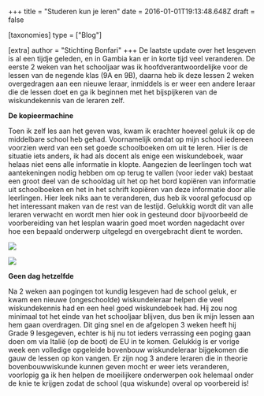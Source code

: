+++
title = "Studeren kun je leren"
date = 2016-01-01T19:13:48.648Z
draft = false

[taxonomies]
type = ["Blog"]

[extra]
author = "Stichting Bonfari"
+++
De laatste update over het lesgeven is al een tijdje geleden, en in Gambia kan er in korte tijd veel veranderen. De eerste 2 weken van het schooljaar was ik hoofdverantwoordelijke voor de lessen van de negende klas (9A en 9B), daarna heb ik deze lessen 2 weken overgedragen aan een nieuwe leraar, inmiddels is er weer een andere leraar die de lessen doet en ga ik beginnen met het bijspijkeren van de wiskundekennis van de leraren zelf.<!-- more -->

**De kopieermachine**

Toen ik zelf les aan het geven was, kwam ik erachter hoeveel geluk ik op de middelbare school heb gehad. Voornamelijk omdat op mijn school iedereen voorzien werd van een set goede schoolboeken om uit te leren. Hier is de situatie iets anders, ik had als docent als enige een wiskundeboek, waar helaas niet eens alle informatie in klopte. Aangezien de leerlingen toch wat aantekeningen nodig hebben om op terug te vallen (voor ieder vak) bestaat een groot deel van de schooldag uit het op het bord kopiëren van informatie uit schoolboeken en het in het schrift kopiëren van deze informatie door alle leerlingen. Hier leek niks aan te veranderen, dus heb ik vooral gefocusd op het interessant maken van de rest van de lestijd. Gelukkig wordt dit van alle leraren verwacht en wordt men hier ook in gesteund door bijvoorbeeld de voorbereiding van het lesplan waarin goed moet worden nagedacht over hoe een bepaald onderwerp uitgelegd en overgebracht dient te worden.

![](https://bonfari.nl/img/Blog/STBCS(2).png)

![](https://bonfari.nl/img/Blog/STBCS(4).png)

**Geen dag hetzelfde**

Na 2 weken aan pogingen tot kundig lesgeven had de school geluk, er kwam een nieuwe (ongeschoolde) wiskundeleraar helpen die veel wiskundekennis had en een heel goed wiskundeboek had. Hij zou nog minimaal tot het einde van het schooljaar blijven, dus ben ik mijn lessen aan hem gaan overdragen. Dit ging snel en de afgelopen 3 weken heeft hij Grade 9 lesgegeven, echter is hij nu tot ieders verrassing een poging gaan doen om via Italië (op de boot) de EU in te komen. Gelukkig is er vorige week een volledige opgeleide bovenbouw wiskundeleraar bijgekomen die gauw de lessen op kon vangen. Er zijn nog 3 andere leraren die in theorie bovenbouwwiskunde kunnen geven mocht er weer iets veranderen, voorlopig ga ik hen helpen de moeilijkere onderwerpen ook helemaal onder de knie te krijgen zodat de school (qua wiskunde) overal op voorbereid is!